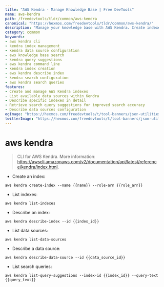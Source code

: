 ```yaml
---
title: "AWS Kendra - Manage Knowledge Base | Free DevTools"
name: aws-kendra
path: /freedevtools/tldr/common/aws-kendra
canonical: "https://hexmos.com/freedevtools/tldr/common/aws-kendra/"
description: "Manage your knowledge base with AWS Kendra. Create indexes, list data sources, and describe resources using command-line. Free online tool, no registration required."
category: common
keywords:
- aws kendra cli
- kendra index management
- kendra data source configuration
- aws knowledge base search
- kendra query suggestions
- aws kendra command line
- kendra index creation
- aws kendra describe index
- kendra search configuration
- aws kendra search queries
features:
- Create and manage AWS Kendra indexes
- List available data sources within Kendra
- Describe specific indexes in detail
- Retrieve search query suggestions for improved search accuracy
- Describe data sources configuration
ogImage: "https://hexmos.com/freedevtools/t/tool-banners/json-utilities-banner.png"
twitterImage: "https://hexmos.com/freedevtools/t/tool-banners/json-utilities-banner.png"
---
```


# aws kendra

> CLI for AWS Kendra.
> More information: <https://awscli.amazonaws.com/v2/documentation/api/latest/reference/kendra/index.html>.

- Create an index:

`aws kendra create-index --name {{name}} --role-arn {{role_arn}}`

- List indexes:

`aws kendra list-indexes`

- Describe an index:

`aws kendra describe-index --id {{index_id}}`

- List data sources:

`aws kendra list-data-sources`

- Describe a data source:

`aws kendra describe-data-source --id {{data_source_id}}`

- List search queries:

`aws kendra list-query-suggestions --index-id {{index_id}} --query-text {{query_text}}`
